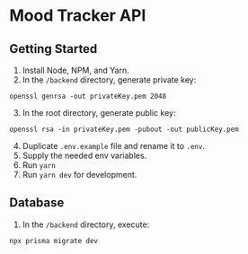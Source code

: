 # Mood Tracker API
## Getting Started
1. Install Node, NPM, and Yarn.
2. In the `/backend` directory, generate private key:
```shell
openssl genrsa -out privateKey.pem 2048
```
3. In the root directory, generate public key:
```shell
openssl rsa -in privateKey.pem -pubout -out publicKey.pem
```
4. Duplicate `.env.example` file and rename it to `.env`.
5. Supply the needed env variables. 
6. Run `yarn`
7. Run `yarn dev` for development.

## Database
1. In the `/backend` directory, execute:
```
npx prisma migrate dev
```